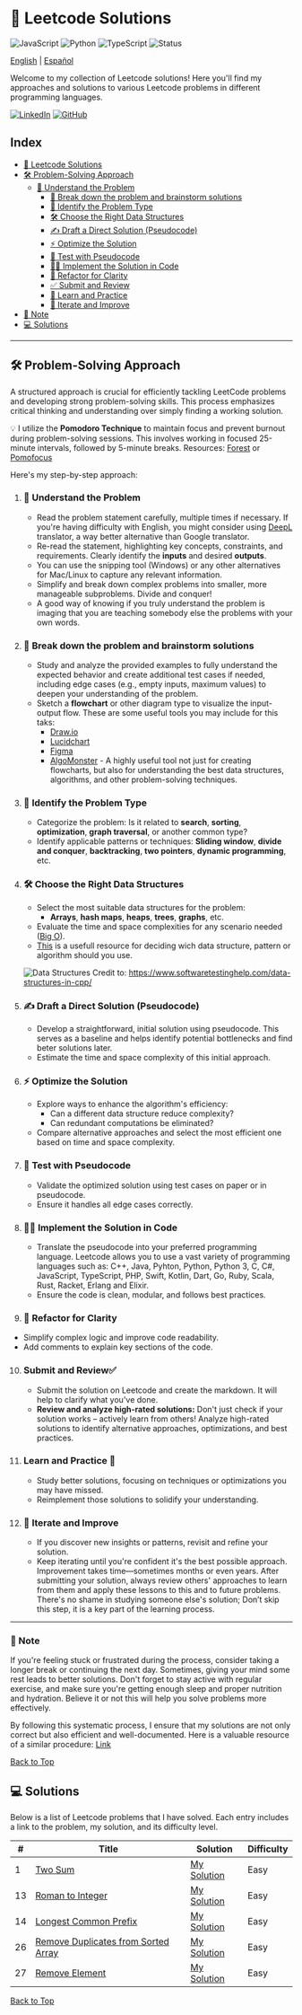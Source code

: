 # 🚀 Leetcode Solutions

![JavaScript](https://img.shields.io/badge/JavaScript-F7DF1E?logo=javascript&logoColor=black)
![Python](https://img.shields.io/badge/Python-3776AB?logo=python&logoColor=white)
![TypeScript](https://img.shields.io/badge/TypeScript-3178C6?logo=typescript&logoColor=white)
![Status](https://img.shields.io/badge/status-active-brightgreen)

[English](./README.md) | [Español](./README-es.md)

Welcome to my collection of Leetcode solutions! Here you'll find my approaches and solutions to various Leetcode problems in different programming languages.

[![LinkedIn](https://img.shields.io/badge/-LinkedIn-0077B5?logo=linkedin&logoColor=white)](https://www.linkedin.com/in/daniel-andres-paez-rojas)
[![GitHub](https://img.shields.io/badge/-GitHub-333333?logo=github&logoColor=white)](https://github.com/Daniel-Paez-Rojas)

## Index

* [🚀 Leetcode Solutions](#-leetcode-solutions)
* [🛠️ Problem-Solving Approach](#️-problem-solving-approach)
  * [🧠 Understand the Problem](#-understand-the-problem)
    * [📝 Break down the problem and brainstorm solutions](#-break-down-the-problem-and-brainstorm-solutions)
    * [🧩 Identify the Problem Type](#-identify-the-problem-type)
    * [🛠️ Choose the Right Data Structures](#-choose-the-right-data-structures)
    * [✍️ Draft a Direct Solution (Pseudocode)](#-draft-a-direct-solution-pseudocode)
    * [⚡ Optimize the Solution](#-optimize-the-solution)
    * [🧪 Test with Pseudocode](#-test-with-pseudocode)
    * [🧑‍💻 Implement the Solution in Code](#-implement-the-solution-in-code)
    * [🔧 Refactor for Clarity](#-refactor-for-clarity)
    * [✅ Submit and Review](#-submit-and-review)
    * [📘 Learn and Practice](#-learn-and-practice)
    * [🔄 Iterate and Improve](#-iterate-and-improve)
* [📝 Note](#-note)
* [💻 Solutions](#-solutions)

---

## 🛠️ Problem-Solving Approach

A structured approach is crucial for efficiently tackling LeetCode problems and developing strong problem-solving skills. This process emphasizes critical thinking and understanding over simply finding a working solution.

💡 I utilize the **Pomodoro Technique** to maintain focus and prevent burnout during problem-solving sessions. This involves working in focused 25-minute intervals, followed by 5-minute breaks.
Resources: [Forest](https://www.forestapp.cc/) or [Pomofocus](https://pomofocus.io/)

Here's my step-by-step approach:

1. ### 🧠 **Understand the Problem**

   - Read the problem statement carefully, multiple times if necessary. If you're having difficulty with English, you might consider using [DeepL](https://www.deepl.com/es/translator) translator, a way better alternative than Google translator.
   - Re-read the statement, highlighting key concepts, constraints, and requirements. Clearly identify the **inputs** and desired **outputs**.
   - You can use the snipping tool (Windows) or any other alternatives for Mac/Linux to capture any relevant information.
   - Simplify and break down complex problems into smaller, more manageable subproblems. Divide and conquer!
   - A good way of knowing if you truly understand the problem is imaging that you are teaching somebody else the problems with your own words.

2. ### 📝 **Break down the problem and brainstorm solutions**

   - Study and analyze the provided examples to fully understand the expected behavior and create additional test cases if needed, including edge cases (e.g., empty inputs, maximum values) to deepen your understanding of the problem.
   - Sketch a **flowchart** or other diagram type to visualize the input-output flow. These are some useful tools you may include for this taks:
     - [Draw.io](https://www.drawio.com/)
     - [Lucidchart](https://www.lucidchart.com/pages/)
     - [Figma](https://www.figma.com)
     - [AlgoMonster](https://algo.monster/) - A highly useful tool not just for creating flowcharts, but also for understanding the best data structures, algorithms, and other problem-solving techniques.

3. ### 🧩 **Identify the Problem Type**

    - Categorize the problem: Is it related to **search**, **sorting**, **optimization**, **graph traversal**, or another common type?
    - Identify applicable patterns or techniques: **Sliding window**, **divide and conquer**, **backtracking**, **two pointers**, **dynamic programming**, etc.

4. ### 🛠️ **Choose the Right Data Structures**

   - Select the most suitable data structures for the problem:
     - **Arrays**, **hash maps**, **heaps**, **trees**, **graphs**, etc.
   - Evaluate the time and space complexities for any scenario needed ([Big O](https://www.geeksforgeeks.org/analysis-algorithms-big-o-analysis/)).
   - [This](https://algo.monster/flowchart) is a usefull resource for deciding wich data structure, pattern or algorithm should you use.

   ![Data Structures](./Data-structures.png)
   Credit to: https://www.softwaretestinghelp.com/data-structures-in-cpp/

5. ### ✍️ **Draft a Direct Solution (Pseudocode)**

   - Develop a straightforward, initial solution using pseudocode. This serves as a baseline and helps identify potential bottlenecks and find beter solutions later.
   - Estimate the time and space complexity of this initial approach.

6. ### ⚡ **Optimize the Solution**

   - Explore ways to enhance the algorithm's efficiency:
      - Can a different data structure reduce complexity?
      - Can redundant computations be eliminated?
   - Compare alternative approaches and select the most efficient one based on time and space complexity.

7. ### 🧪 **Test with Pseudocode**

   - Validate the optimized solution using test cases on paper or in pseudocode.
   - Ensure it handles all edge cases correctly.

8. ### 🧑‍💻 **Implement the Solution in Code**

   - Translate the pseudocode into your preferred programming language. Leetcode allows you to use a vast variety of programming languages such as: C++, Java, Pyhton, Python, Python 3, C, C#, JavaScript, TypeScript, PHP, Swift, Kotlin, Dart, Go, Ruby, Scala, Rust, Racket, Erlang and Elixir.
   - Ensure the code is clean, modular, and follows best practices.

9.  ### 🔧 **Refactor for Clarity**

   - Simplify complex logic and improve code readability.
   - Add comments to explain key sections of the code.

10. ###  **Submit and Review**✅

    - Submit the solution on Leetcode and create the markdown. It will help to clarify what you've done.
    - **Review and analyze high-rated solutions:** Don't just check if your solution works – actively learn from others! Analyze high-rated solutions to identify alternative approaches, optimizations, and best practices.

11. ### **Learn and Practice** 📘

    - Study better solutions, focusing on techniques or optimizations you may have missed.
    - Reimplement those solutions to solidify your understanding.

12. ### 🔄 **Iterate and Improve**

    - If you discover new insights or patterns, revisit and refine your solution.
    - Keep iterating until you're confident it's the best possible approach.
   Improvement takes time—sometimes months or even years. After submitting your solution, always review others' approaches to learn from them and apply these lessons to this and to future problems. There's no shame in studying someone else's solution; Don’t skip this step, it is a key part of the learning process.

---

### 📝 Note

If you're feeling stuck or frustrated during the process, consider taking a longer break or continuing the next day. Sometimes, giving your mind some rest leads to better solutions. Don't forget to stay active with regular exercise, and make sure you're getting enough sleep  and proper nutrition and hydration. Believe it or not this will help you solve problems more effectively.

By following this systematic process, I ensure that my solutions are not only correct but also efficient and well-documented.
Here is a valuable resource of a similar procedure: [Link](https://youtu.be/OTNe0eV8418?si=La9wARw-lW4nyee_)

[Back to Top](#index)

## 💻 Solutions

Below is a list of Leetcode problems that I have solved. Each entry includes a link to the problem, my solution, and its difficulty level.

| #   | Title                                                                                                                 | Solution                                            | Difficulty |
| --- | --------------------------------------------------------------------------------------------------------------------- | --------------------------------------------------- | ---------- |
| 1   | [Two Sum](https://leetcode.com/problems/Two-Sum/)                                                                     | [My Solution](./problems/1.TwoSum.md)               | Easy       |
| 13  | [Roman to Integer](https://leetcode.com/problems/roman-to-integer/description/)                                       | [My Solution](./problems/13.RomanToInteger.md)      | Easy       |
| 14  | [Longest Common Prefix](https://leetcode.com/problems/longest-common-prefix/description/)                             | [My Solution](./problems/13.RomanToInteger.md)      | Easy       |
| 26  | [Remove Duplicates from Sorted Array](https://leetcode.com/problems/remove-duplicates-from-sorted-array/description/) | [My Solution](./problems/14.LongestCommonPrefix.md) | Easy       |
| 27  | [Remove Element](https://leetcode.com/problems/remove-element/description/)                                           | [My Solution](./problems/27.RemoveElement.md)       | Easy       |

[Back to Top](#index)
